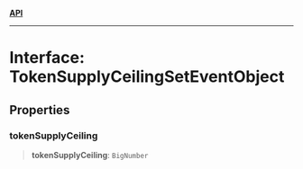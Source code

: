 [**API**](../../../README.md)

***

# Interface: TokenSupplyCeilingSetEventObject

## Properties

### tokenSupplyCeiling

> **tokenSupplyCeiling**: `BigNumber`
